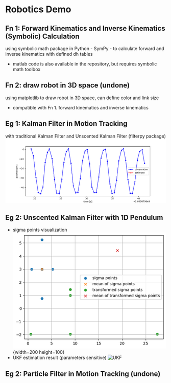 # Robotics Demo
## Fn 1: Forward Kinematics and Inverse Kinematics (Symbolic) Calculation
using symbolic math package in Python  - SymPy - to calculate forward and inverse kinematics with defined dh tables
- matlab code is also available in the repository, but requires symbolic math toolbox
## Fn 2: draw robot in 3D space (undone)
using matplotlib to draw robot in 3D space, can define color and link size
- compatible with Fn 1. forward kinematics and inverse kinematics

## Eg 1: Kalman Filter in Motion Tracking
with traditional Kalman Filter and Unscented Kalman Filter (filterpy package)
![Kalman Filter](imgs/KF_motion_estimation.gif)

## Eg 2: Unscented Kalman Filter with 1D Pendulum
- sigma points visualization
![Sigma Points](imgs/sigma_points.png){width=200 height=100}
- UKF estimation result (parameters sensitive)
![UKF](imgs/UKF_motion_estimation.gif)
## Eg 2: Particle Filter in Motion Tracking (undone)
